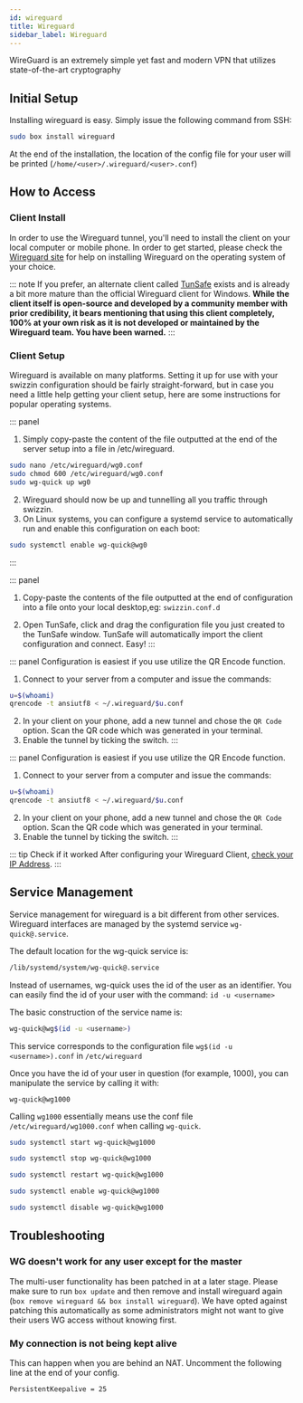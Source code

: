 ```yaml
---
id: wireguard
title: Wireguard
sidebar_label: Wireguard
---
```


WireGuard is an extremely simple yet fast and modern VPN that utilizes state-of-the-art cryptography

## Initial Setup

Installing wireguard is easy. Simply issue the following command from SSH:

```bash main
sudo box install wireguard
```

At the end of the installation, the location of the config file for your user will be printed (`/home/<user>/.wireguard/<user>.conf`)

## How to Access

### Client Install
In order to use the Wireguard tunnel, you'll need to install the client on your local computer or mobile phone. In order to get started, please check the [Wireguard site](https://www.wireguard.com/install/) for help on installing Wireguard on the operating system of your choice.

::: note
If you prefer, an alternate client called [TunSafe](https://tunsafe.com/download) exists and is already a bit more mature than the official Wireguard client for Windows. **While the client itself is open-source and developed by a community member with prior credibility, it bears mentioning that using this client completely, 100% at your own risk as it is not developed or maintained by the Wireguard team. You have been warned.**
:::

### Client Setup

Wireguard is available on many platforms. Setting it up for use with your swizzin configuration should be fairly straight-forward, but in case you need a little help getting your client setup, here are some instructions for popular operating systems.

<!--DOCUSAURUS_CODE_TABS-->
<!--Linux / OS X-->
::: panel
1. Simply copy-paste the content of the file outputted at the end of the server setup into a file in /etc/wireguard.
```bash
sudo nano /etc/wireguard/wg0.conf
sudo chmod 600 /etc/wireguard/wg0.conf
sudo wg-quick up wg0
```
2. Wireguard should now be up and tunnelling all you traffic through swizzin.
3. On Linux systems, you can configure a systemd service to automatically run and enable this configuration on each boot:
```bash
sudo systemctl enable wg-quick@wg0
```
:::
<!--Windows-->
::: panel
1. Copy-paste the contents of the file outputted at the end of configuration into a file onto your local desktop,eg: `swizzin.conf.d`

2. Open TunSafe, click and drag the configuration file you just created to the TunSafe window. TunSafe will automatically import the client configuration and connect. Easy!
:::
<!--Android-->
::: panel
Configuration is easiest if you use utilize the QR Encode function.

1. Connect to your server from a computer and issue the commands:
```bash
u=$(whoami)
qrencode -t ansiutf8 < ~/.wireguard/$u.conf
```
2. In your client on your phone, add a new tunnel and chose the `QR Code` option. Scan the QR code which was generated in your terminal.
3. Enable the tunnel by ticking the switch.
:::
<!--iOS-->
::: panel
Configuration is easiest if you use utilize the QR Encode function.

1. Connect to your server from a computer and issue the commands:
```bash
u=$(whoami)
qrencode -t ansiutf8 < ~/.wireguard/$u.conf
```
2. In your client on your phone, add a new tunnel and chose the `QR Code` option. Scan the QR code which was generated in your terminal.
3. Enable the tunnel by ticking the switch.
:::
<!--END_DOCUSAURUS_CODE_TABS-->

::: tip Check if it worked
After configuring your Wireguard Client, [check your IP Address](https://duckduckgo.com/?q=ip+address&ia=answer).
:::

## Service Management

Service management for wireguard is a bit different from other services. Wireguard interfaces are managed by the systemd service `wg-quick@.service`.

The default location for the wg-quick service is:

```bash
/lib/systemd/system/wg-quick@.service
```

Instead of usernames, wg-quick uses the id of the user as an identifier. You can easily find the id of your user with the command: `id -u <username>`

The basic construction of the service name is:

```bash
wg-quick@wg$(id -u <username>)
```

This service corresponds to the configuration file `wg$(id -u <username>).conf` in `/etc/wireguard`

Once you have the id of your user in question (for example, 1000), you can manipulate the service by calling it with:

```
wg-quick@wg1000
```

Calling `wg1000` essentially means use the conf file `/etc/wireguard/wg1000.conf` when calling `wg-quick`.


<!--DOCUSAURUS_CODE_TABS-->
<!--Start-->
```bash
sudo systemctl start wg-quick@wg1000
```
<!--Stop-->
```bash
sudo systemctl stop wg-quick@wg1000
```
<!--Restart-->
```bash
sudo systemctl restart wg-quick@wg1000
```
<!--Enable-->
```bash
sudo systemctl enable wg-quick@wg1000
```
<!--Disable-->
```bash
sudo systemctl disable wg-quick@wg1000
```
<!--END_DOCUSAURUS_CODE_TABS-->

## Troubleshooting

### WG doesn't work for any user except for the master
The multi-user functionality has been patched in at a later stage. Please make sure to run `box update` and then remove and install wireguard again (`box remove wireguard && box install wireguard`). We have opted against patching this automatically as some administrators might not want to give their users WG access without knowing first.

### My connection is not being kept alive
This can happen when you are behind an NAT. Uncomment the following line at the end of your config. 

```plaintext
PersistentKeepalive = 25
```